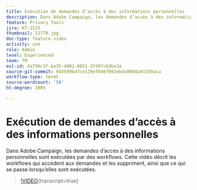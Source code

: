 ```yaml
---
title: Exécution de demandes d’accès à des informations personnelles
description: Dans Adobe Campaign, les demandes d’accès à des informations personnelles sont exécutées par des workflows. Cette vidéo décrit les workflows qui accèdent aux demandes et les suppriment, ainsi que ce qui se passe lorsqu’elles sont exécutées.
feature: Privacy Tools
jira: KT-1525
thumbnail: 22770.jpg
doc-type: feature video
activity: use
role: Admin
level: Experienced
team: TM
exl-id: da796c3f-ba35-4901-8021-3f497c64ba3a
source-git-commit: 943599bd7ce139ef846f093ebda9084a91550aca
workflow-type: tm+mt
source-wordcount: '58'
ht-degree: 100%

---
```


# Exécution de demandes d’accès à des informations personnelles

Dans Adobe Campaign, les demandes d’accès à des informations personnelles sont exécutées par des workflows. Cette vidéo décrit les workflows qui accèdent aux demandes et les suppriment, ainsi que ce qui se passe lorsqu’elles sont exécutées.

>[!VIDEO](https://video.tv.adobe.com/v/22770?learn=on){transcript=true}
